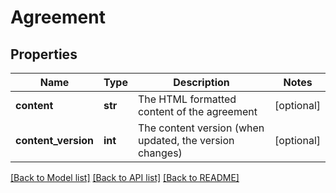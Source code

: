 # Agreement

## Properties
Name | Type | Description | Notes
------------ | ------------- | ------------- | -------------
**content** | **str** | The HTML formatted content of the agreement | [optional] 
**content_version** | **int** | The content version (when updated, the version changes)  | [optional] 

[[Back to Model list]](../README.md#documentation-for-models) [[Back to API list]](../README.md#documentation-for-api-endpoints) [[Back to README]](../README.md)


